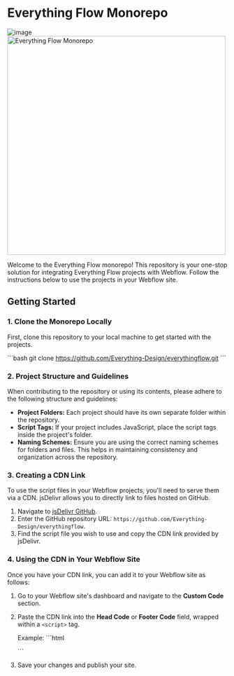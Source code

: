 # Everything Flow Monorepo
![image](https://github.com/Everything-Design/everythingflow/assets/154067265/1c29e213-d355-46d0-a9a3-deb8732cabf7)
<img src="https://github.com/Everything-Design/everythingflow/assets/154067265/1c29e213-d355-46d0-a9a3-deb8732cabf7" width="500" alt="Everything Flow Monorepo">

Welcome to the Everything Flow monorepo! This repository is your one-stop solution for integrating Everything Flow projects with Webflow. Follow the instructions below to use the projects in your Webflow site.

## Getting Started

### 1. Clone the Monorepo Locally

First, clone this repository to your local machine to get started with the projects.

\```bash
git clone https://github.com/Everything-Design/everythingflow.git
\```

### 2. Project Structure and Guidelines

When contributing to the repository or using its contents, please adhere to the following structure and guidelines:

- **Project Folders:** Each project should have its own separate folder within the repository.
- **Script Tags:** If your project includes JavaScript, place the script tags inside the project's folder.
- **Naming Schemes:** Ensure you are using the correct naming schemes for folders and files. This helps in maintaining consistency and organization across the repository.

### 3. Creating a CDN Link

To use the script files in your Webflow projects, you'll need to serve them via a CDN. jsDelivr allows you to directly link to files hosted on GitHub.

1. Navigate to [jsDelivr GitHub](https://www.jsdelivr.com/github).
2. Enter the GitHub repository URL: `https://github.com/Everything-Design/everythingflow`.
3. Find the script file you wish to use and copy the CDN link provided by jsDelivr.

### 4. Using the CDN in Your Webflow Site

Once you have your CDN link, you can add it to your Webflow site as follows:

1. Go to your Webflow site's dashboard and navigate to the **Custom Code** section.
2. Paste the CDN link into the **Head Code** or **Footer Code** field, wrapped within a `<script>` tag.
   
   Example:
   \```html
   <script src="YOUR_CDN_LINK_HERE"></script>
   \```
3. Save your changes and publish your site.

